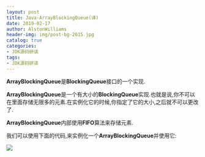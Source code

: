 ```yaml
---
layout: post
title: Java-ArrayBlockingQueue(译)
date: 2019-02-17
author: AlstonWilliams
header-img: img/post-bg-2015.jpg
catalog: true
categories:
- JDK源码研读
tags:
- JDK源码研读
---
```

**ArrayBlockingQueue**是**BlockingQueue**接口的一个实现.

**ArrayBlockingQueue**是一个有大小的**BlockingQueue**实现.也就是说,你不可以在里面存储无限多的元素.在实例化它的时候,你指定了它的大小,之后就不可以更改了.

**ArrayBlockingQueue**内部使用**FIFO**算法来存储元素.

我们可以使用下面的代码,来实例化一个**ArrayBlockingQueue**并使用它:

![](http://upload-images.jianshu.io/upload_images/4108852-c2f32ba017f22bcc.png?imageMogr2/auto-orient/strip%7CimageView2/2/w/1240)
